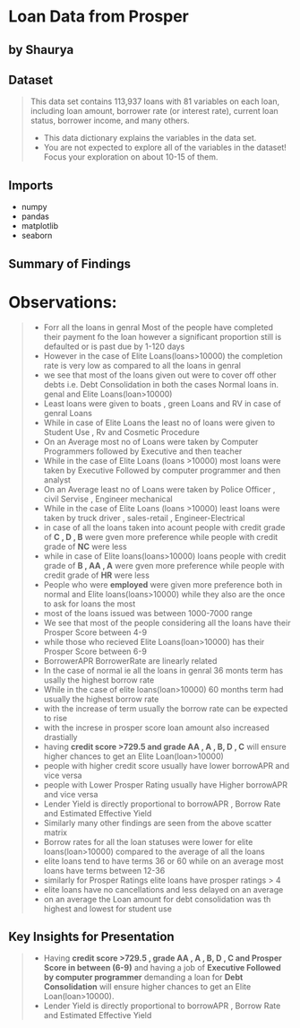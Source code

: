 # Loan Data from Prosper
## by Shaurya


## Dataset

> This data set contains 113,937 loans with 81 variables on each loan, including loan amount, borrower rate (or interest rate), current loan status, borrower income, and many others.
> - This data dictionary explains the variables in the data set.
> - You are not expected to explore all of the variables in the dataset! Focus your exploration on about 10-15 of them.

## Imports

- numpy
- pandas
- matplotlib
- seaborn

## Summary of Findings

# Observations:
> - Forr all the loans in genral Most of the people have completed their payment fo the loan however a significant proportion still is defaulted or is past due by 1-120 days
> - However in the case of Elite Loans(loans>10000) the completion rate is very low as compared to all the loans in genral
> - we see that most of the loans given out were to cover off other debts i.e. Debt Consolidation in both the cases Normal loans in. genal and Elite Loans(loan>10000)
> - Least loans were given to boats , green Loans and RV in case of genral Loans
> - While in case of Elite Loans the least no of loans were given to Student Use , Rv and Cosmetic Procedure
> - On an Average most no of Loans were taken by Computer Programmers followed by Executive and then teacher 
> - While in the case of Elite Loans (loans >10000) most loans were taken by Executive Followed by computer programmer and then analyst
> - On an Average least no of Loans were taken by Police Officer , civil Servise ,  Engineer mechanical
> - While in the case of Elite Loans (loans >10000) least loans were taken by truck driver , sales-retail , Engineer-Electrical
> - in case of all the loans taken into acount people with credit grade of **C , D , B** were gven more preference while people with credit grade of **NC** were less
> - while in case of Elite loans(loans>10000) loans people with credit grade of **B , AA , A** were gven more preference while people with credit grade of **HR** were less
> - People who were **employed** were given more preference both in normal and Elite loans(loans>10000) while they also are the once to ask for loans the most
> - most of the loans issued was between 1000-7000 range
> - We see that most of the people considering all the loans have their Prosper Score between 4-9
> - while those who recieved Elite Loans(loan>10000) has their Prosper Score between 6-9
> - BorrowerAPR BorrowerRate are linearly related
> - In the case of normal ie all the loans in genral 36 monts term has usally the highest borrow rate 
> - While in the case of elite loans(loan>10000) 60 months term had usually the highest borrow rate
> - with the increase of term usually the borrow rate can be expected to rise
> - with the increse in prosper score loan amount also increased drastially
> - having **credit score >729.5 and grade  AA , A , B, D , C** will ensure higher chances to get an Elite Loan(loan>10000)
> - people with higher credit score usually have lower borrowAPR and vice versa
> - people with Lower Prosper Rating usually have Higher borrowAPR and vice versa
> - Lender Yield is directly proportional to borrowAPR , Borrow Rate and Estimated Effective Yield
> - Similarly many other findings are seen from the above scatter matrix
> - Borrow rates for all the loan statuses were lower for elite loans(loan>10000) compared to the average of all the loans
> - elite loans tend to have terms 36 or 60 while on an average most loans have terms between 12-36
> - similarly for Prosper Ratings elite loans have prosper ratings > 4
> - elite loans have no cancellations and less delayed on an average
> - on an average the Loan amount for debt consolidation was th highest and lowest for student use


## Key Insights for Presentation

> - Having **credit score >729.5 , grade  AA , A , B, D , C and Prosper Score in between (6-9)** and having a job of **Executive Followed by computer programmer** demanding a loan for **Debt Consolidation** will ensure higher chances to get an Elite Loan(loan>10000).
> - Lender Yield is directly proportional to borrowAPR , Borrow Rate and Estimated Effective Yield
